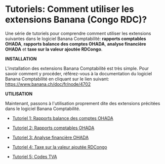 # Tutoriels: Comment utiliser les extensions Banana (Congo RDC)?

Une série de tutoriels pour comprendre comment utiliser les extensions suivantes dans le logiciel Banana Comptabilité: **rapports comptables OHADA**, **rapports balance des comptes OHADA**, **analyse financière OHADA** et **taxe sur la valeur ajoutée RDCongo**.

**INSTALLATION**

L'installation des extensions Banana Comptabilité est très simple. Pour savoir comment y procéder, référez-vous à la documentation du logiciel Banana Comptabilité en cliquant sur le lien suivant: 
https://www.banana.ch/doc/fr/node/4702

**UTILISATION**

Maintenant, passons à l'utilisation proprement dite des extensions précitées dans le logiciel Banana Comptabilité.

- [Tutoriel 1: Rapports balance des comptes OHADA](tutorial1_accounting_balance_reports.md)

- [Tutoriel 2: Rapports comptables OHADA](tutorial2_accounting_reports.md)

- [Tutoriel 3: Analyse financière OHADA](tutorial3_financial_analysis.md)

- [Tutoriel 4: Taxe sur la valeur ajoutée RDCongo](tutorial4_vat_report.md)

- [Tutoriel 5: Codes TVA](tutorial5_vat_codes.md)

